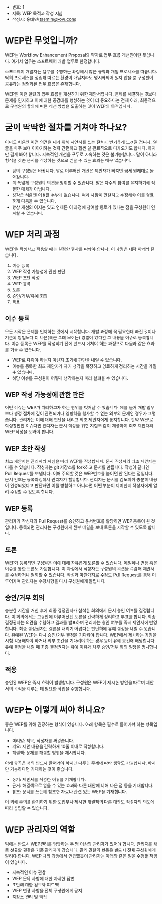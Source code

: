 - 번호: 1
- 제목: WEP 목적과 작성 지침
- 작성자: 홍태민(taemin@kovi.com)

# WEP란 무엇입니까?

WEP는 Workflow Enhancement Proposal의 약자로 업무 흐름 개선안이란 뜻입니다. 여기서 업무는 소프트웨어 개발 업무로 한정합니다.

소프트웨어 개발자는 업무를 수행하는 과정에서 많은 규칙과 개발 프로세스를 따릅니다.
딱히 프로세스를 정립해 따르는 환경이 아닐지라도 명시화되어 있지 않을 뿐 구성원이 공유하는 정형화된 업무 흐름은 존재합니다.

WEP은 이런 일련의 업무 흐름을 개선하기 위한 제안서입니다.
문제를 해결하는 것보다 문제를 인지하고 이에 대한 공감대를 형성하는 것이 더 중요하다는 전제 아래, 최종적으로 구성원의 합의에 따른 개선 방법을 도출하는 것이 WEP의 목적입니다.

# 굳이 딱딱한 절차를 거쳐야 하나요?

아마도 처음엔 어떤 의견을 내기 위해 제안서를 쓰는 절차가 번거롭게 느껴질 겁니다.
얼굴을 마주 보며 이야기하는 것이 간편하고 훨씬 덜 관료적으로 다가오기도 합니다.
하지만 길게 봐야 합니다. 지속적인 개선을 구두로 지속하는 것은 불가능합니다.
말이 아니라 형식을 갖춘 문서를 작성하는 것으로 얻을 수 있는 효과는 매우 많습니다.

- 팀의 구성원은 바뀝니다. 말로 이루어진 개선은 제안자가 빠지면 금세 원래대로 돌아갑니다.
- 더 폭넓게 구성원의 의견을 청취할 수 있습니다. 말은 다수의 참여를 유지하기에 적절한 매체가 아닙니다.
- 생각은 처음엔 어설플 수밖에 없습니다. 여러 사람이 관찰하고 수정해야 이를 명료하게 다듬을 수 있습니다.
- 항상 개선의 여지는 있고 언제든 이 과정에 참여할 통로가 있다는 점을 구성원이 인지할 수 있습니다.

# WEP 처리 과정

WEP을 작성하고 적용할 때는 일정한 절차를 따라야 합니다. 이 과정은 대략 아래와 같습니다.

1. 이슈 등록
1. WEP 작성 가능성에 관한 판단
1. WEP 초안 작성
1. WEP 등록
1. 토론
1. 승인/거부/유예 회의
1. 적용

## 이슈 등록

모든 시작은 문제를 인지하는 것에서 시작합니다.
개발 과정에 꼭 필요한데 빠진 것이나 기존의 방법보다 더 나은(혹은 그래 보이는) 방법이 있다면 그 내용을 이슈로 등록합니다.
이슈 등록은 WEP를 작성하기 전에 반드시 거쳐야 하는 과정으로 다음과 같은 효과를 거둘 수 있습니다.

- WEP로 다뤄야 하는지 아닌지 초기에 판단을 내릴 수 있습니다.
- 이슈를 등록한 최초 제안자가 자기 생각을 확장하고 명료하게 정리하는 시간을 가질 수 있습니다.
- 해당 이슈를 구성원이 어떻게 생각하는지 미리 살펴볼 수 있습니다.

## WEP 작성 가능성에 관한 판단

어떤 이슈는 WEP가 처리하고자 하는 범위를 벗어날 수 있습니다.
예를 들어 개발 업무보다 행정 절차에 깊이 관련되거나 영향력을 행사할 수 없는 외부의 문제인 경우가 그렇습니다.
관리자는 이에 대해 판단을 내리고 최초 제안자에게 통지합니다.
만약 WEP로 작성할만한 이슈라면 관리자는 문서 작성을 위한 지침도 같이 제공하여 최초 제안자의 WEP 작성을 도와야 합니다.

## WEP 초안 작성

최초 제안자는 관리자의 지침을 따라 WEP를 작성합니다. 문서 작성자와 최초 제안자는 다를 수 있습니다.
작성자는 git 저장소를 fork하고 문서를 만듭니다. 작성이 끝나면 Pull Request를 보냅니다.
이때 주의할 것은 WEP번호를 붙이면 안 된다는 점입니다.
문서 번호는 등록과정에서 관리자가 할당합니다.
관리자는 문서를 검토하여 충분히 내용이 완성되었다고 판단하면 이를 병합하고 아니라면 어떤 부분이 미미한지 작성자에게 알려 수정할 수 있도록 합니다.

## WEP 등록

관리자가 작성자의 Pull Request를 승인하고 문서번호를 할당하면 WEP 등록이 된 것입니다.
등록되면 관리자는 구성원에게 전부 메일을 보내 토론을 시작할 수 있도록 합니다.

## 토론

WEP가 등록되면 구성원은 이에 대해 자유롭게 토론할 수 있습니다.
메일이나 면담 혹은 이슈를 통한 토론도 가능합니다.
이 과정에서 작성자는 구성원의 의견을 수렴해 제안서를 수정하거나 철회할 수 있습니다.
작성과 마찬가지로 수정도 Pull Request를 통해 이루어지며 관리자는 수정사항을 다시 구성원에게 알립니다.

## 승인/거부 회의

충분한 시간을 거친 후에 최종 결정권자가 참석한 회의에서 문서 승인 여부를 결정합니다.
이 회의에서는 그동안에 이루어졌던 토론을 간략하게 정리하고 투표를 합니다.
최종 결정권자는 의견을 수렴하고 결과를 발표하며 관리자는 승인 여부를 즉시 제안서에 반영합니다.
최종 결정권자는 결론을 내리기 어렵다는 판단하에 유예 결정을 내릴 수 있습니다.
유예된 WEP는 다시 승인/거부 결정을 기다려야 합니다.
WEP에서 제시하는 지침을 시험 적용해봐야 하거나 외부 조건을 기다려야 하는 경우 등이 유예 요건에 해당합니다.
유예 결정을 내릴 때 최종 결정권자는 유예 이유와 차후 승인/거부 회의 일정을 명시합니다.

## 적용

승인된 WEP은 즉시 효력이 발생합니다.
구성원은 WEP이 제시한 방안을 따르며 제안서의 목적을 이루는 데 필요한 작업을 수행합니다.

# WEP는 어떻게 써야 하나요?

좋은 WEP를 위해 권장하는 형식이 있습니다.
아래 항목은 필수로 들어가야 하는 항목입니다.

- 머리말: 제목, 작성자를 써넣습니다.
- 개요: 제안 내용을 간략하게 10줄 이내로 작성합니다.
- 해결책: 문제를 해결할 방법을 제시합니다.

아래 항목은 거의 반드시 들어가야 하지만 다루는 주제에 따라 생략도 가능합니다.
하지만 가능하다면 기재하는 것이 좋습니다.

- 동기: 제안서를 작성한 이유를 기재합니다.
- 근거: 해결책으로 얻을 수 있는 효과와 다른 대안에 비해 나은 점 등을 기재합니다.
- 참조: 문서를 쓰는데 참조한 자료나 관련 있는 WEP을 기재합니다.

이 외에 주의를 환기하기 위한 도입부나 제시한 해결책의 다른 대안도 작성자의 의도에 따라 삽입할 수 있습니다.

# WEP 관리자의 역할

팀에는 반드시 WEP관리를 담당하는 두 명 이상의 관리자가 있어야 합니다.
관리자를 새로 선출할 권한은 기존 관리자가 갖습니다.
관리 권한의 변동은 반드시 전체 구성원에게 알려야 합니다.
WEP 처리 과정에서 언급했듯이 관리자는 아래와 같은 일을 수행할 책임이 있습니다.

- 지속적인 이슈 관찰
- WEP 문의 사항에 대한 자세한 답변
- 초안에 대한 검토와 피드백
- WEP 변경 사항을 전체 구성원에게 공지
- 저장소 관리 및 백업

